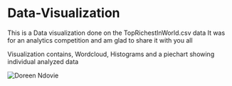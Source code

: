 # Data-Visualization

This is a Data visualization done on the TopRichestInWorld.csv data
It was for an analytics competition and am glad to share it with you all

Visualization contains, Wordcloud, Histograms and a piechart showing individual analyzed data

![Doreen Ndovie](https://user-images.githubusercontent.com/102435685/191740654-e751d9b5-35b6-4459-b142-f48fa38f1d9a.png)

